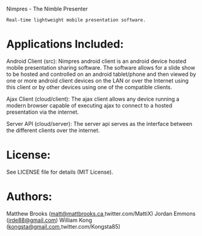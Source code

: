 Nimpres - The Nimble Presenter

	Real-time lightweight mobile presentation software.

Applications Included:
===================	
Android Client (src):
	Nimpres android client is an android device hosted mobile presentation sharing software.
	The software allows for a slide show to be hosted and controlled on an android tablet/phone
	and then viewed by one or more android client devices on the LAN or over the Internet
	using this client or by other devices using one of the compatible clients.
	
Ajax Client (cloud/client):
	The ajax client allows any device running a modern browser capable of executing ajax 
	to connect to a hosted presentation via the internet.
	
Server API (cloud/server):
	The server api serves as the interface between the different clients over the internet.

License:
===================
See LICENSE file for details (MIT License).

Authors:
===================
Matthew Brooks (matt@mattbrooks.ca,twitter.com/MattiX)
Jordan Emmons (jrde88@gmail.com)
William Kong (kongsta@gmail.com,twitter.com/Kongsta85)
